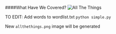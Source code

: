 ####What Have We Covered?
![All The Things]('images/allthethings.jpg')

TO EDIT:
Add words to wordlist.txt
`python simple.py`

New `allthethings.png` image will be generated